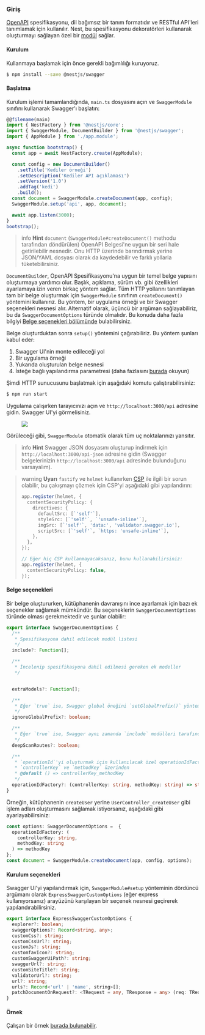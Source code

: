 ### Giriş

[OpenAPI](https://swagger.io/specification/) spesifikasyonu, dil bağımsız bir tanım formatıdır ve RESTful API'leri tanımlamak için kullanılır. Nest, bu spesifikasyonu dekoratörleri kullanarak oluşturmayı sağlayan özel bir [modül](https://github.com/nestjs/swagger) sağlar.

#### Kurulum

Kullanmaya başlamak için önce gerekli bağımlılığı kuruyoruz.

```bash
$ npm install --save @nestjs/swagger
```

#### Başlatma

Kurulum işlemi tamamlandığında, `main.ts` dosyasını açın ve `SwaggerModule` sınıfını kullanarak Swagger'ı başlatın:

```typescript
@@filename(main)
import { NestFactory } from '@nestjs/core';
import { SwaggerModule, DocumentBuilder } from '@nestjs/swagger';
import { AppModule } from './app.module';

async function bootstrap() {
  const app = await NestFactory.create(AppModule);

  const config = new DocumentBuilder()
    .setTitle('Kediler örneği')
    .setDescription('Kediler API açıklaması')
    .setVersion('1.0')
    .addTag('kedi')
    .build();
  const document = SwaggerModule.createDocument(app, config);
  SwaggerModule.setup('api', app, document);

  await app.listen(3000);
}
bootstrap();
```

> info **Hint** `document` (`SwaggerModule#createDocument()` methodu tarafından döndürülen) OpenAPI Belgesi'ne uygun bir seri hale getirilebilir nesnedir. Onu HTTP üzerinde barındırmak yerine JSON/YAML dosyası olarak da kaydedebilir ve farklı yollarla tüketebilirsiniz.

`DocumentBuilder`, OpenAPI Spesifikasyonu'na uygun bir temel belge yapısını oluşturmaya yardımcı olur. Başlık, açıklama, sürüm vb. gibi özellikleri ayarlamaya izin veren birkaç yöntem sağlar. Tüm HTTP yollarını tanımlayan tam bir belge oluşturmak için `SwaggerModule` sınıfının `createDocument()` yöntemini kullanırız. Bu yöntem, bir uygulama örneği ve bir Swagger seçenekleri nesnesi alır. Alternatif olarak, üçüncü bir argüman sağlayabiliriz, bu da `SwaggerDocumentOptions` türünde olmalıdır. Bu konuda daha fazla bilgiyi [Belge seçenekleri bölümünde](/docs/openapi/introduction#document-options) bulabilirsiniz.

Belge oluşturduktan sonra `setup()` yöntemini çağırabiliriz. Bu yöntem şunları kabul eder:

1. Swagger UI'nin monte edileceği yol
2. Bir uygulama örneği
3. Yukarıda oluşturulan belge nesnesi
4. İsteğe bağlı yapılandırma parametresi (daha fazlasını [burada](/docs/openapi/introduction#document-options) okuyun)

Şimdi HTTP sunucusunu başlatmak için aşağıdaki komutu çalıştırabilirsiniz:

```bash
$ npm run start
```

Uygulama çalışırken tarayıcınızı açın ve `http://localhost:3000/api` adresine gidin. Swagger UI'yi görmelisiniz.

<figure><img src="/assets/swagger1.png" /></figure>

Görüleceği gibi, `SwaggerModule` otomatik olarak tüm uç noktalarınızı yansıtır.

> info **Hint** Swagger JSON dosyasını oluşturup indirmek için `http://localhost:3000/api-json` adresine gidin (Swagger belgelerinizin `http://localhost:3000/api` adresinde bulunduğunu varsayalım).

> warning **Uyarı** `fastify` ve `helmet` kullanırken [CSP](https://developer.mozilla.org/en-US/docs/Web/HTTP/CSP) ile ilgili bir sorun olabilir, bu çakışmayı çözmek için CSP'yi aşağıdaki gibi yapılandırın:
>
> ```typescript
> app.register(helmet, {
>   contentSecurityPolicy: {
>     directives: {
>       defaultSrc: [`'self'`],
>       styleSrc: [`'self'`, `'unsafe-inline'`],
>       imgSrc: [`'self'`, 'data:', 'validator.swagger.io'],
>       scriptSrc: [`'self'`, `https: 'unsafe-inline'`],
>     },
>   },
> });
>
> // Eğer hiç CSP kullanmayacaksanız, bunu kullanabilirsiniz:
> app.register(helmet, {
>   contentSecurityPolicy: false,
> });
> ```

#### Belge seçenekleri

Bir belge oluştururken, kütüphanenin davranışını ince ayarlamak için bazı ek seçenekler sağlamak mümkündür. Bu seçeneklerin `SwaggerDocumentOptions` türünde olması gerekmektedir ve şunlar olabilir:

```TypeScript
export interface SwaggerDocumentOptions {
  /**
   * Spesifikasyona dahil edilecek modül listesi
   */
  include?: Function[];

  /**
   * İncelenip spesifikasyona dahil edilmesi gereken ek modeller
   */


  extraModels?: Function[];

  /**
   * Eğer `true` ise, Swagger global öneğini `setGlobalPrefix()` yöntemi aracılığıyla ayarlamaz
   */
  ignoreGlobalPrefix?: boolean;

  /**
   * Eğer `true` ise, Swagger aynı zamanda `include` modülleri tarafından içe aktarılan modüllerden de rotaları yükleyecektir
   */
  deepScanRoutes?: boolean;

  /**
   * `operationId`'yi oluşturmak için kullanılacak özel operationIdFactory
   * `controllerKey` ve `methodKey` üzerinden
   * @default () => controllerKey_methodKey
   */
  operationIdFactory?: (controllerKey: string, methodKey: string) => string;
}
```

Örneğin, kütüphanenin `createUser` yerine `UserController_createUser` gibi işlem adları oluşturmasını sağlamak istiyorsanız, aşağıdaki gibi ayarlayabilirsiniz:

```TypeScript
const options: SwaggerDocumentOptions =  {
  operationIdFactory: (
    controllerKey: string,
    methodKey: string
  ) => methodKey
};
const document = SwaggerModule.createDocument(app, config, options);
```

#### Kurulum seçenekleri

Swagger UI'yi yapılandırmak için, `SwaggerModule#setup` yönteminin dördüncü argümanı olarak `ExpressSwaggerCustomOptions` (eğer express kullanıyorsanız) arayüzünü karşılayan bir seçenek nesnesi geçirerek yapılandırabilirsiniz.

```TypeScript
export interface ExpressSwaggerCustomOptions {
  explorer?: boolean;
  swaggerOptions?: Record<string, any>;
  customCss?: string;
  customCssUrl?: string;
  customJs?: string;
  customfavIcon?: string;
  customSwaggerUiPath?: string;
  swaggerUrl?: string;
  customSiteTitle?: string;
  validatorUrl?: string;
  url?: string;
  urls?: Record<'url' | 'name', string>[];
  patchDocumentOnRequest?: <TRequest = any, TResponse = any> (req: TRequest, res: TResponse, document: OpenAPIObject) => OpenAPIObject;
}
```

#### Örnek

Çalışan bir örnek [burada bulunabilir](https://github.com/nestjs/nest/tree/master/sample/11-swagger).